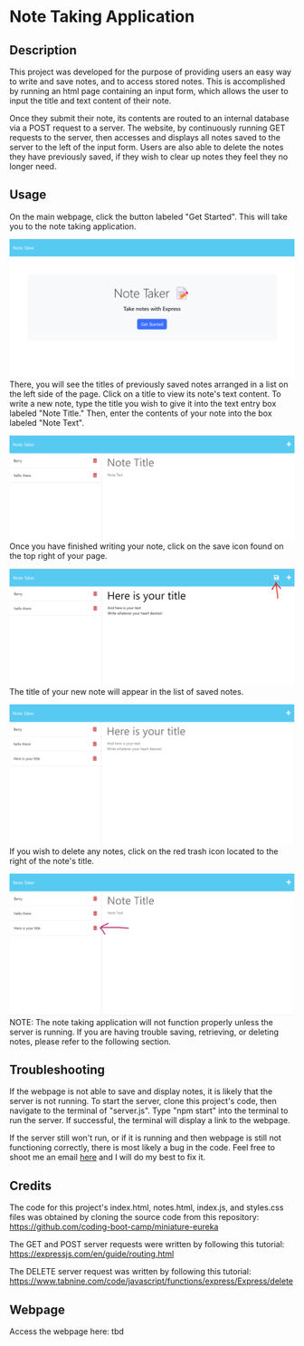 # Note Taking Application

## Description
This project was developed for the purpose of providing users an easy way to write and save notes, and to access stored notes. This is accomplished by running an html page containing an input form, which allows the user to input the title and text content of their note.

Once they submit their note, its contents are routed to an internal database via a POST request to a server. The website, by continuously running GET requests to the server, then accesses and displays all notes saved to the server to the left of the input form. Users are also able to delete the notes they have previously saved, if they wish to clear up notes they feel they no longer need.

## Usage
On the main webpage, click the button labeled "Get Started". This will take you to the note taking application. 

![Landing Page](./site_images/note1.png)
There, you will see the titles of previously saved notes arranged in a list on the left side of the page. Click on a title to view its note's text content. To write a new note, type the title you wish to give it into the text entry box labeled "Note Title." Then, enter the contents of your note into the box labeled "Note Text".

![Note Entry Form](./site_images/note2.png)
Once you have finished writing your note, click on the save icon found on the top right of your page.

![How to Save New Note](./site_images/note4.png)
The title of your new note will appear in the list of saved notes.

![Saved Note](./site_images/note7.png)
If you wish to delete any notes, click on the red trash icon located to the right of the note's title.

![How to Delete Note](./site_images/note6.png)
NOTE: The note taking application will not function properly unless the server is running. If you are having trouble saving, retrieving, or deleting notes, please refer to the following section.

## Troubleshooting
If the webpage is not able to save and display notes, it is likely that the server is not running. To start the server, clone this project's code, then navigate to the terminal of "server.js". Type "npm start" into the terminal to run the server. If successful, the terminal will display a link to the webpage. 

If the server still won't run, or if it is running and then webpage is still not functioning correctly, there is most likely a bug in the code. Feel free to shoot me an email [here](mailto:c73bailey@gmail.com) and I will do my best to fix it.

## Credits
The code for this project's index.html, notes.html, index.js, and styles.css files was obtained by cloning the source code from this repository: https://github.com/coding-boot-camp/miniature-eureka

The GET and POST server requests were written by following this tutorial: https://expressjs.com/en/guide/routing.html

The DELETE server request was written by following this tutorial: https://www.tabnine.com/code/javascript/functions/express/Express/delete

## Webpage
Access the webpage here: tbd